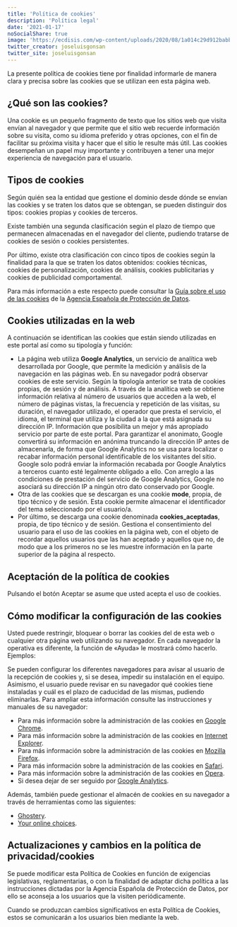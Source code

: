 ```yaml
---
title: 'Política de cookies'
description: 'Política legal'
date: '2021-01-17'
noSocialShare: true
image: 'https://ecdisis.com/wp-content/uploads/2020/08/1a014c29d912babb7256823b0f38c2eb56ea7cd1.png'
twitter_creator: joseluisgonsan
twitter_site: joseluisgonsan
---
```


La presente política de cookies tiene por finalidad informarle de manera clara y precisa sobre las cookies que se utilizan een esta página web.

## ¿Qué son las cookies?
Una cookie es un pequeño fragmento de texto que los sitios web que visita envían al navegador y que permite que el sitio web recuerde información sobre su visita, como su idioma preferido y otras opciones, con el fin de facilitar su próxima visita y hacer que el sitio le resulte más útil. Las cookies desempeñan un papel muy importante y contribuyen a tener una mejor experiencia de navegación para el usuario.

## Tipos de cookies
Según quién sea la entidad que gestione el dominio desde dónde se envían las cookies y se traten los datos que se obtengan, se pueden distinguir dos tipos: cookies propias y cookies de terceros.

Existe también una segunda clasificación según el plazo de tiempo que permanecen almacenadas en el navegador del cliente, pudiendo tratarse de cookies de sesión o cookies persistentes.

Por último, existe otra clasificación con cinco tipos de cookies según la finalidad para la que se traten los datos obtenidos: cookies técnicas, cookies de personalización, cookies de análisis, cookies publicitarias y cookies de publicidad comportamental.

Para más información a este respecto puede consultar la [Guía sobre el uso de las cookies](http://www.interior.gob.es/documents/10180/13073/Guia_Cookies.pdf/7c72c988-1e55-42b5-aeee-f7c46a319903) de la [Agencia Española de Protección de Datos](https://www.aepd.es/es).

## Cookies utilizadas en la web
A continuación se identifican las cookies que están siendo utilizadas en este portal así como su tipología y función:

- La página web utiliza **Google Analytics**, un servicio de analítica web desarrollada por Google, que permite la medición y análisis de la navegación en las páginas web. En su navegador podrá observar cookies de este servicio. Según la tipología anterior se trata de cookies propias, de sesión y de análisis. A través de la analítica web se obtiene información relativa al número de usuarios que acceden a la web, el número de páginas vistas, la frecuencia y repetición de las visitas, su duración, el navegador utilizado, el operador que presta el servicio, el idioma, el terminal que utiliza y la ciudad a la que está asignada su dirección IP. Información que posibilita un mejor y más apropiado servicio por parte de este portal. Para garantizar el anonimato, Google convertirá su información en anónima truncando la dirección IP antes de almacenarla, de forma que Google Analytics no se usa para localizar o recabar información personal identificable de los visitantes del sitio. Google solo podrá enviar la información recabada por Google Analytics a terceros cuanto esté legalmente obligado a ello. Con arreglo a las condiciones de prestación del servicio de Google Analytics, Google no asociará su dirección IP a ningún otro dato conservado por Google.
- Otra de las cookies que se descargan es una cookie **mode**, propia, de tipo técnico y de sesión. Esta cookie permite almacenar el identificador del tema seleccionado por el usuario/a.
- Por último, se descarga una cookie denominada **cookies_aceptadas**, propia, de tipo técnico y de sesión. Gestiona el consentimiento del usuario para el uso de las cookies en la página web, con el objeto de recordar aquellos usuarios que las han aceptado y aquellos que no, de modo que a los primeros no se les muestre información en la parte superior de la página al respecto.

## Aceptación de la política de cookies
Pulsando el botón Aceptar se asume que usted acepta el uso de cookies.

## Cómo modificar la configuración de las cookies
Usted puede restringir, bloquear o borrar las cookies del de esta web o cualquier otra página web utilizando su navegador. 
En cada navegador la operativa es diferente, la función de «Ayuda» le mostrará cómo hacerlo. Ejemplos:

Se pueden configurar los diferentes navegadores para avisar al usuario de la recepción de cookies y, si se desea, impedir su instalación en el equipo. Asimismo, el usuario puede revisar en su navegador qué cookies tiene instaladas y cuál es el plazo de caducidad de las mismas, pudiendo eliminarlas. Para ampliar esta información consulte las instrucciones y manuales de su navegador:

- Para más información sobre la administración de las cookies en [Google Chrome](https://support.google.com/chrome/answer/95647?hl=es).
- Para más información sobre la administración de las cookies en [Internet Explorer](http://windows.microsoft.com/es-es/windows-vista/cookies-frequently-asked-questions).
- Para más información sobre la administración de las cookies en [Mozilla Firefox](http://support.mozilla.org/es/kb/habilitar-y-deshabilitar-cookies-que-los-sitios-we).
- Para más información sobre la administración de las cookies en [Safari](http://www.apple.com/es/privacy/use-of-cookies/).
- Para más información sobre la administración de las cookies en [Opera](http://help.opera.com/Windows/11.50/es-ES/cookies.html).
- Si desea dejar de ser seguido por [Google Analytics](http://tools.google.com/dlpage/gaoptout).

Además, también puede gestionar el almacén de cookies en su navegador a través de herramientas como las siguientes:
- [Ghostery](www.ghostery.com/).
- [Your online choices](www.youronlinechoices.com/es/).

## Actualizaciones y cambios en la política de privacidad/cookies
Se puede modificar esta Política de Cookies en función de exigencias legislativas, reglamentarias, o con la finalidad de adaptar dicha política a las instrucciones dictadas por la Agencia Española de Protección de Datos, por ello se aconseja a los usuarios que la visiten periódicamente.

Cuando se produzcan cambios significativos en esta Política de Cookies, estos se comunicarán a los usuarios bien mediante la web.


